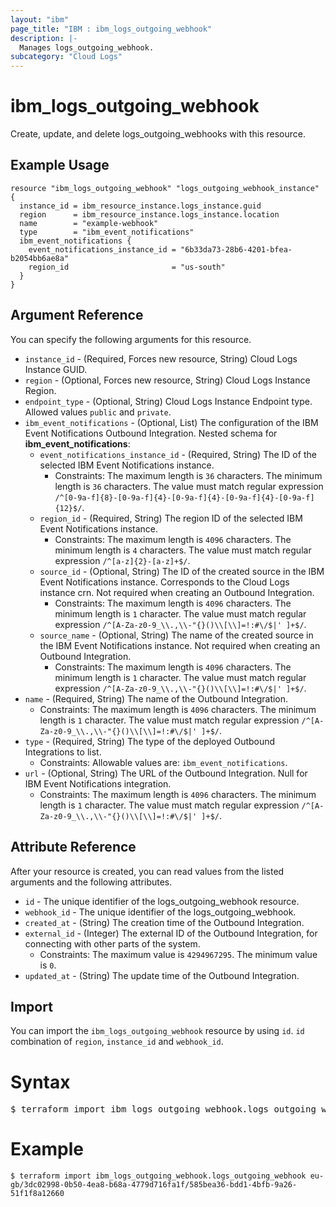 ```yaml
---
layout: "ibm"
page_title: "IBM : ibm_logs_outgoing_webhook"
description: |-
  Manages logs_outgoing_webhook.
subcategory: "Cloud Logs"
---
```



# ibm_logs_outgoing_webhook

Create, update, and delete logs_outgoing_webhooks with this resource.

## Example Usage

```hcl
resource "ibm_logs_outgoing_webhook" "logs_outgoing_webhook_instance" {
  instance_id = ibm_resource_instance.logs_instance.guid
  region      = ibm_resource_instance.logs_instance.location
  name        = "example-webhook"
  type        = "ibm_event_notifications"
  ibm_event_notifications {
    event_notifications_instance_id = "6b33da73-28b6-4201-bfea-b2054bb6ae8a"
    region_id                       = "us-south"
  }
}
```

## Argument Reference

You can specify the following arguments for this resource.

* `instance_id` - (Required, Forces new resource, String)  Cloud Logs Instance GUID.
* `region` - (Optional, Forces new resource, String) Cloud Logs Instance Region.
* `endpoint_type` - (Optional, String) Cloud Logs Instance Endpoint type. Allowed values `public` and `private`.
* `ibm_event_notifications` - (Optional, List) The configuration of the IBM Event Notifications Outbound Integration.
Nested schema for **ibm_event_notifications**:
	* `event_notifications_instance_id` - (Required, String) The ID of the selected IBM Event Notifications instance.
	  * Constraints: The maximum length is `36` characters. The minimum length is `36` characters. The value must match regular expression `/^[0-9a-f]{8}-[0-9a-f]{4}-[0-9a-f]{4}-[0-9a-f]{4}-[0-9a-f]{12}$/`.
	* `region_id` - (Required, String) The region ID of the selected IBM Event Notifications instance.
	  * Constraints: The maximum length is `4096` characters. The minimum length is `4` characters. The value must match regular expression `/^[a-z]{2}-[a-z]+$/`.
	* `source_id` - (Optional, String) The ID of the created source in the IBM Event Notifications instance. Corresponds to the Cloud Logs instance crn. Not required when creating an Outbound Integration.
	  * Constraints: The maximum length is `4096` characters. The minimum length is `1` character. The value must match regular expression `/^[A-Za-z0-9_\\.,\\-"{}()\\[\\]=!:#\/$|' ]+$/`.
	* `source_name` - (Optional, String) The name of the created source in the IBM Event Notifications instance. Not required when creating an Outbound Integration.
	  * Constraints: The maximum length is `4096` characters. The minimum length is `1` character. The value must match regular expression `/^[A-Za-z0-9_\\.,\\-"{}()\\[\\]=!:#\/$|' ]+$/`.
* `name` - (Required, String) The name of the Outbound Integration.
  * Constraints: The maximum length is `4096` characters. The minimum length is `1` character. The value must match regular expression `/^[A-Za-z0-9_\\.,\\-"{}()\\[\\]=!:#\/$|' ]+$/`.
* `type` - (Required, String) The type of the deployed Outbound Integrations to list.
  * Constraints: Allowable values are: `ibm_event_notifications`.
* `url` - (Optional, String) The URL of the Outbound Integration. Null for IBM Event Notifications integration.
  * Constraints: The maximum length is `4096` characters. The minimum length is `1` character. The value must match regular expression `/^[A-Za-z0-9_\\.,\\-"{}()\\[\\]=!:#\/$|' ]+$/`.

## Attribute Reference

After your resource is created, you can read values from the listed arguments and the following attributes.

* `id` - The unique identifier of the logs_outgoing_webhook resource.
* `webhook_id` - The unique identifier of the logs_outgoing_webhook.
* `created_at` - (String) The creation time of the Outbound Integration.
* `external_id` - (Integer) The external ID of the Outbound Integration, for connecting with other parts of the system.
  * Constraints: The maximum value is `4294967295`. The minimum value is `0`.
* `updated_at` - (String) The update time of the Outbound Integration.


## Import

You can import the `ibm_logs_outgoing_webhook` resource by using `id`. `id` combination of `region`, `instance_id` and `webhook_id`.

# Syntax
<pre>
$ terraform import ibm_logs_outgoing_webhook.logs_outgoing_webhook < region >/< instance_id >/< webhook_id >;
</pre>

# Example
```
$ terraform import ibm_logs_outgoing_webhook.logs_outgoing_webhook eu-gb/3dc02998-0b50-4ea8-b68a-4779d716fa1f/585bea36-bdd1-4bfb-9a26-51f1f8a12660
```
